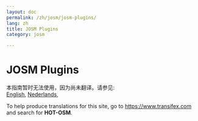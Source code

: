 ```yaml
---
layout: doc
permalink: /zh/josm/josm-plugins/
lang: zh
title: JOSM Plugins
category: josm

---
```


JOSM Plugins
=================  

本指南暂时无法使用，因为尚未翻译。请参见:  
[English](/en/josm/josm-plugins/),
[Nederlands](/nl/josm/josm-plugins/),  

To help produce translations for this site, go to <https://www.transifex.com> and search for **HOT-OSM**.  


